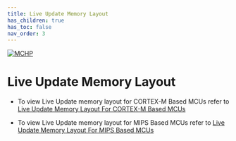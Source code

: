 ```yaml
---
title: Live Update Memory Layout
has_children: true
has_toc: false
nav_order: 3
---
```


[![MCHP](https://www.microchip.com/ResourcePackages/Microchip/assets/dist/images/logo.png)](https://www.microchip.com)

# Live Update Memory Layout

- To view Live Update memory layout for CORTEX-M Based MCUs refer to [Live Update Memory Layout For CORTEX-M Based MCUs](./readme_live_update_memory_layout_sam.md)

- To view Live Update memory layout for MIPS Based MCUs refer to [Live Update Memory Layout For MIPS Based MCUs](./readme_live_update_memory_layout_pic32m.md)
